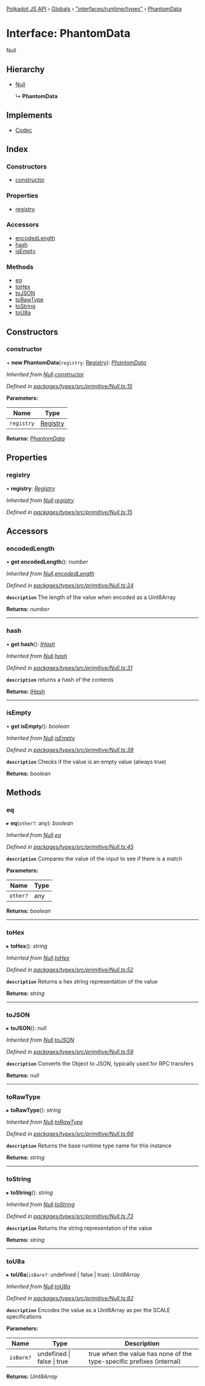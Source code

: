 [Polkadot JS API](../README.md) › [Globals](../globals.md) › ["interfaces/runtime/types"](../modules/_interfaces_runtime_types_.md) › [PhantomData](_interfaces_runtime_types_.phantomdata.md)

# Interface: PhantomData

Null

## Hierarchy

* [Null](../classes/_primitive_null_.null.md)

  ↳ **PhantomData**

## Implements

* [Codec](_types_.codec.md)

## Index

### Constructors

* [constructor](_interfaces_runtime_types_.phantomdata.md#constructor)

### Properties

* [registry](_interfaces_runtime_types_.phantomdata.md#registry)

### Accessors

* [encodedLength](_interfaces_runtime_types_.phantomdata.md#encodedlength)
* [hash](_interfaces_runtime_types_.phantomdata.md#hash)
* [isEmpty](_interfaces_runtime_types_.phantomdata.md#isempty)

### Methods

* [eq](_interfaces_runtime_types_.phantomdata.md#eq)
* [toHex](_interfaces_runtime_types_.phantomdata.md#tohex)
* [toJSON](_interfaces_runtime_types_.phantomdata.md#tojson)
* [toRawType](_interfaces_runtime_types_.phantomdata.md#torawtype)
* [toString](_interfaces_runtime_types_.phantomdata.md#tostring)
* [toU8a](_interfaces_runtime_types_.phantomdata.md#tou8a)

## Constructors

###  constructor

\+ **new PhantomData**(`registry`: [Registry](_types_.registry.md)): *[PhantomData](_interfaces_runtime_types_.phantomdata.md)*

*Inherited from [Null](../classes/_primitive_null_.null.md).[constructor](../classes/_primitive_null_.null.md#constructor)*

*Defined in [packages/types/src/primitive/Null.ts:15](https://github.com/polkadot-js/api/blob/82828d8e09/packages/types/src/primitive/Null.ts#L15)*

**Parameters:**

Name | Type |
------ | ------ |
`registry` | [Registry](_types_.registry.md) |

**Returns:** *[PhantomData](_interfaces_runtime_types_.phantomdata.md)*

## Properties

###  registry

• **registry**: *[Registry](_types_.registry.md)*

*Inherited from [Null](../classes/_primitive_null_.null.md).[registry](../classes/_primitive_null_.null.md#registry)*

*Defined in [packages/types/src/primitive/Null.ts:15](https://github.com/polkadot-js/api/blob/82828d8e09/packages/types/src/primitive/Null.ts#L15)*

## Accessors

###  encodedLength

• **get encodedLength**(): *number*

*Inherited from [Null](../classes/_primitive_null_.null.md).[encodedLength](../classes/_primitive_null_.null.md#encodedlength)*

*Defined in [packages/types/src/primitive/Null.ts:24](https://github.com/polkadot-js/api/blob/82828d8e09/packages/types/src/primitive/Null.ts#L24)*

**`description`** The length of the value when encoded as a Uint8Array

**Returns:** *number*

___

###  hash

• **get hash**(): *[IHash](_types_.ihash.md)*

*Inherited from [Null](../classes/_primitive_null_.null.md).[hash](../classes/_primitive_null_.null.md#hash)*

*Defined in [packages/types/src/primitive/Null.ts:31](https://github.com/polkadot-js/api/blob/82828d8e09/packages/types/src/primitive/Null.ts#L31)*

**`description`** returns a hash of the contents

**Returns:** *[IHash](_types_.ihash.md)*

___

###  isEmpty

• **get isEmpty**(): *boolean*

*Inherited from [Null](../classes/_primitive_null_.null.md).[isEmpty](../classes/_primitive_null_.null.md#isempty)*

*Defined in [packages/types/src/primitive/Null.ts:38](https://github.com/polkadot-js/api/blob/82828d8e09/packages/types/src/primitive/Null.ts#L38)*

**`description`** Checks if the value is an empty value (always true)

**Returns:** *boolean*

## Methods

###  eq

▸ **eq**(`other?`: any): *boolean*

*Inherited from [Null](../classes/_primitive_null_.null.md).[eq](../classes/_primitive_null_.null.md#eq)*

*Defined in [packages/types/src/primitive/Null.ts:45](https://github.com/polkadot-js/api/blob/82828d8e09/packages/types/src/primitive/Null.ts#L45)*

**`description`** Compares the value of the input to see if there is a match

**Parameters:**

Name | Type |
------ | ------ |
`other?` | any |

**Returns:** *boolean*

___

###  toHex

▸ **toHex**(): *string*

*Inherited from [Null](../classes/_primitive_null_.null.md).[toHex](../classes/_primitive_null_.null.md#tohex)*

*Defined in [packages/types/src/primitive/Null.ts:52](https://github.com/polkadot-js/api/blob/82828d8e09/packages/types/src/primitive/Null.ts#L52)*

**`description`** Returns a hex string representation of the value

**Returns:** *string*

___

###  toJSON

▸ **toJSON**(): *null*

*Inherited from [Null](../classes/_primitive_null_.null.md).[toJSON](../classes/_primitive_null_.null.md#tojson)*

*Defined in [packages/types/src/primitive/Null.ts:59](https://github.com/polkadot-js/api/blob/82828d8e09/packages/types/src/primitive/Null.ts#L59)*

**`description`** Converts the Object to JSON, typically used for RPC transfers

**Returns:** *null*

___

###  toRawType

▸ **toRawType**(): *string*

*Inherited from [Null](../classes/_primitive_null_.null.md).[toRawType](../classes/_primitive_null_.null.md#torawtype)*

*Defined in [packages/types/src/primitive/Null.ts:66](https://github.com/polkadot-js/api/blob/82828d8e09/packages/types/src/primitive/Null.ts#L66)*

**`description`** Returns the base runtime type name for this instance

**Returns:** *string*

___

###  toString

▸ **toString**(): *string*

*Inherited from [Null](../classes/_primitive_null_.null.md).[toString](../classes/_primitive_null_.null.md#tostring)*

*Defined in [packages/types/src/primitive/Null.ts:73](https://github.com/polkadot-js/api/blob/82828d8e09/packages/types/src/primitive/Null.ts#L73)*

**`description`** Returns the string representation of the value

**Returns:** *string*

___

###  toU8a

▸ **toU8a**(`isBare?`: undefined | false | true): *Uint8Array*

*Inherited from [Null](../classes/_primitive_null_.null.md).[toU8a](../classes/_primitive_null_.null.md#tou8a)*

*Defined in [packages/types/src/primitive/Null.ts:82](https://github.com/polkadot-js/api/blob/82828d8e09/packages/types/src/primitive/Null.ts#L82)*

**`description`** Encodes the value as a Uint8Array as per the SCALE specifications

**Parameters:**

Name | Type | Description |
------ | ------ | ------ |
`isBare?` | undefined &#124; false &#124; true | true when the value has none of the type-specific prefixes (internal)  |

**Returns:** *Uint8Array*

